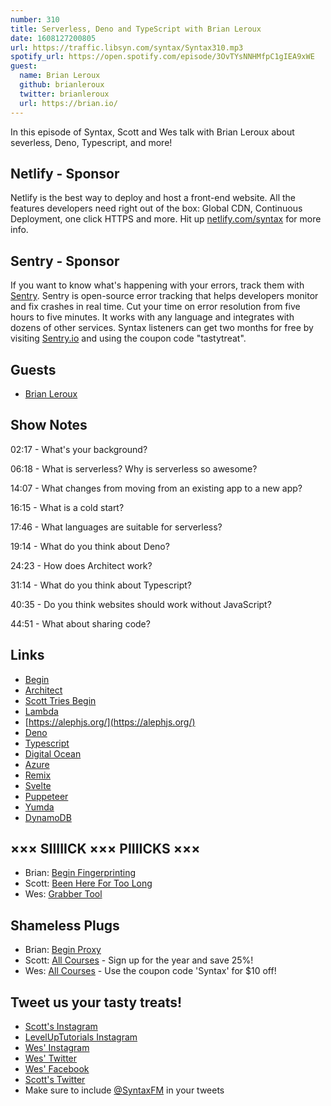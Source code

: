 ```yaml
---
number: 310
title: Serverless, Deno and TypeScript with Brian Leroux
date: 1608127200805
url: https://traffic.libsyn.com/syntax/Syntax310.mp3
spotify_url: https://open.spotify.com/episode/3OvTYsNNHMfpC1gIEA9xWE
guest:
  name: Brian Leroux
  github: brianleroux
  twitter: brianleroux
  url: https://brian.io/ 
---
```


In this episode of Syntax, Scott and Wes talk with Brian Leroux about severless, Deno, Typescript, and more!

## Netlify - Sponsor
Netlify is the best way to deploy and host a front-end website. All the features developers need right out of the box: Global CDN, Continuous Deployment, one click HTTPS and more. Hit up [netlify.com/syntax](https://netlify.com/syntax) for more info.

## Sentry - Sponsor
If you want to know what's happening with your errors, track them with [Sentry](https://sentry.io/). Sentry is open-source error tracking that helps developers monitor and fix crashes in real time. Cut your time on error resolution from five hours to five minutes. It works with any language and integrates with dozens of other services. Syntax listeners can get two months for free by visiting [Sentry.io](https://sentry.io/) and using the coupon code "tastytreat".

## Guests
* [Brian Leroux](https://twitter.com/brianleroux)

## Show Notes
02:17 - What's your background?

06:18 - What is serverless? Why is serverless so awesome?

14:07 - What changes from moving from an existing app to a new app?

16:15 - What is a cold start?

17:46 - What languages are suitable for serverless?

19:14 - What do you think about Deno?

24:23 - How does Architect work?

31:14 - What do you think about Typescript?

40:35 - Do you think websites should work without JavaScript?

44:51 - What about sharing code?

## Links
* [Begin](https://begin.com/)
* [Architect](https://arc.codes/)
* [Scott Tries Begin](https://www.youtube.com/watch?v=dpHizW9Ojsg)
* [Lambda](https://aws.amazon.com/lambda/)
* [https://alephjs.org/](https://alephjs.org/) 
* [Deno](https://deno.land/)
* [Typescript](https://www.typescriptlang.org/)
* [Digital Ocean](https://www.digitalocean.com/)
* [Azure](https://azure.microsoft.com/)
* [Remix](https://remix.run/)
* [Svelte](https://svelte.dev/)
* [Puppeteer](https://pptr.dev/)
* [Yumda](https://github.com/lambci/yumda)
* [DynamoDB](https://aws.amazon.com/dynamodb/)

## ××× SIIIIICK ××× PIIIICKS ×××
* Brian: [Begin Fingerprinting](https://begin.com/)
* Scott: [Been Here For Too Long](https://155pod.bandcamp.com/album/been-here-for-too-long)
* Wes: [Grabber Tool](https://amzn.to/38qrnxU) 

## Shameless Plugs
* Brian: [Begin Proxy](https://docs.begin.com/en/http-functions/proxy)
* Scott: [All Courses](https://www.leveluptutorials.com/pro) - Sign up for the year and save 25%!
* Wes: [All Courses](https://wesbos.com/courses/) - Use the coupon code 'Syntax' for $10 off!

## Tweet us your tasty treats!
* [Scott's Instagram](https://www.instagram.com/stolinski/)
* [LevelUpTutorials Instagram](https://www.instagram.com/LevelUpTutorials/)
* [Wes' Instagram](https://www.instagram.com/wesbos/)
* [Wes' Twitter](https://twitter.com/wesbos)
* [Wes' Facebook](https://www.facebook.com/wesbos.developer)
* [Scott's Twitter](https://twitter.com/stolinski)
* Make sure to include [@SyntaxFM](https://twitter.com/SyntaxFM) in your tweets
